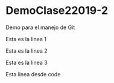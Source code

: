 # DemoClase22019-2
Demo para el manejo de Git

Esta es la linea 1

Esta es la linea 2

Esta es la linea 3

Esta linea desde code
